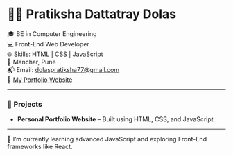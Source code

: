 # 🙋‍♀️ Pratiksha Dattatray Dolas

🎓 BE in Computer Engineering  
💻 Front-End Web Developer  
🌐 Skills: HTML | CSS | JavaScript  
📍 Manchar, Pune  
📬 Email: dolaspratiksha77@gmail.com  
🔗 [My Portfolio Website](https://your-netlify-link.netlify.app)

---

### 💼 Projects
- **Personal Portfolio Website** – Built using HTML, CSS, and JavaScript

---

🌱 I’m currently learning advanced JavaScript and exploring Front-End frameworks like React.
